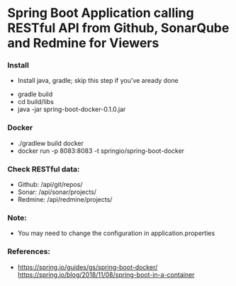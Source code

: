 # Spring Boot Application calling RESTful API from Github, SonarQube and Redmine for Viewers

### Install
+ Install java, gradle; skip this step if you've aready done

- gradle build
- cd build/libs
- java -jar spring-boot-docker-0.1.0.jar

### Docker
- ./gradlew build docker
- docker run -p 8083:8083 -t springio/spring-boot-docker

### Check RESTful data:
- Github: /api/git/repos/
- Sonar: /api/sonar/projects/
- Redmine: /api/redmine/projects/

### Note:
- You may need to change the configuration in application.properties

### References:
- https://spring.io/guides/gs/spring-boot-docker/ https://spring.io/blog/2018/11/08/spring-boot-in-a-container